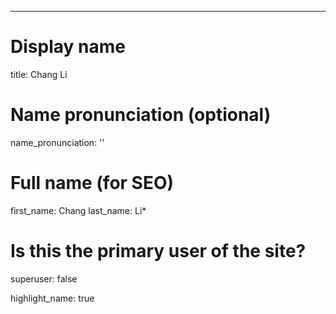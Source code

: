 ---
# Display name
title: Chang Li

# Name pronunciation (optional)
name_pronunciation: ''

# Full name (for SEO)
first_name: Chang
last_name: Li*

# Is this the primary user of the site?
superuser: false

highlight_name: true